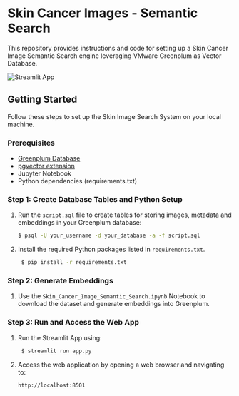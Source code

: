 # Skin Cancer Images - Semantic Search

This repository provides instructions and code for setting up a Skin Cancer Image Semantic Search engine leveraging VMware Greenplum as Vector Database.

![Streamlit App](streamlit_app.gif)

## Getting Started

Follow these steps to set up the Skin Image Search System on your local machine.

### Prerequisites

- [Greenplum Database](https://greenplum.org/)
- [pgvector extension](https://github.com/pgvector/pgvector)
- Jupyter Notebook
- Python dependencies (requirements.txt)

### Step 1: Create Database Tables and Python Setup

1. Run the `script.sql` file to create tables for storing images, metadata and embeddings in your Greenplum database:

    ```bash
    $ psql -U your_username -d your_database -a -f script.sql
    ```
2. Install the required Python packages listed in `requirements.txt`.
   ```bash
    $ pip install -r requirements.txt
   ```
### Step 2: Generate Embeddings
1. Use the `Skin_Cancer_Image_Semantic_Search.ipynb` Notebook to download the dataset and generate embeddings into Greenplum.

### Step 3: Run and Access the Web App
1. Run the Streamlit App using:
   ```bash
    $ streamlit run app.py
   ```
2. Access the web application by opening a web browser and navigating to:

    ```
    http://localhost:8501
    ```
